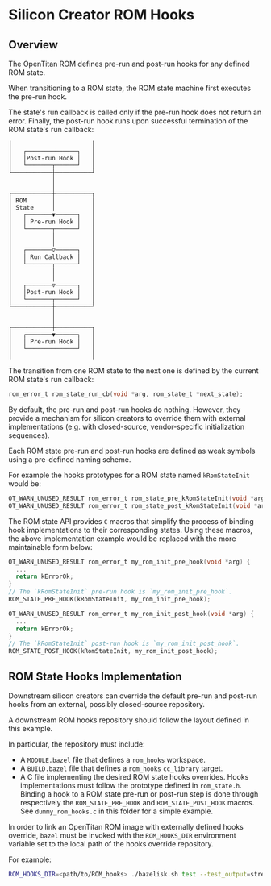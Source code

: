 # Silicon Creator ROM Hooks

## Overview

The OpenTitan ROM defines pre-run and post-run hooks for any defined ROM state.

When transitioning to a ROM state, the ROM state machine first executes the pre-run hook.

The state's run callback is called only if the pre-run hook does not return an error.
Finally, the post-run hook runs upon successful termination of the ROM state's run callback:

```
│                      │
│   ┌──────────────┐   │
│   │Post-run Hook │   │
│   └───────┬──────┘   │
└───────────┼──────────┘
            │
            │
┌───────────┼──────────┐
│ ROM       │          │
│ State     │          │
│   ┌───────▼──────┐   │
│   │ Pre-run Hook │   │
│   └───────┬──────┘   │
│           │          │
│           │          │
│   ┌───────▽──────┐   │
│   │ Run Callback │   │
│   └───────┬──────┘   │
│           │          │
│           │          │
│   ┌───────▽──────┐   │
│   │Post-run Hook │   │
│   └───────┬──────┘   │
└───────────┼──────────┘
            │
            │
┌───────────┼──────────┐
│   ┌───────▼──────┐   │
│   │ Pre-run Hook │   │
│   └──────────────┘   │
│                      │

```

The transition from one ROM state to the next one is defined by the current ROM state's run callback:

``` c
rom_error_t rom_state_run_cb(void *arg, rom_state_t *next_state);
```

By default, the pre-run and post-run hooks do nothing. However, they provide a mechanism for silicon creators to override them with external implementations (e.g. with closed-source, vendor-specific initialization sequences).

Each ROM state pre-run and post-run hooks are defined as weak symbols using a pre-defined naming scheme.

For example the hooks prototypes for a ROM state named `kRomStateInit` would be:

``` c
OT_WARN_UNUSED_RESULT rom_error_t rom_state_pre_kRomStateInit(void *arg);
OT_WARN_UNUSED_RESULT rom_error_t rom_state_post_kRomStateInit(void *arg);
```

The ROM state API provides `C` macros that simplify the process of binding hook implementations to their corresponding states. Using these macros, the above implementation example would be replaced with the more maintainable form below:

``` c
OT_WARN_UNUSED_RESULT rom_error_t my_rom_init_pre_hook(void *arg) {
  ...
  return kErrorOk;
}
// The `kRomStateInit` pre-run hook is `my_rom_init_pre_hook`.
ROM_STATE_PRE_HOOK(kRomStateInit, my_rom_init_pre_hook);

OT_WARN_UNUSED_RESULT rom_error_t my_rom_init_post_hook(void *arg) {
  ...
  return kErrorOk;
}
// The `kRomStateInit` post-run hook is `my_rom_init_post_hook`.
ROM_STATE_POST_HOOK(kRomStateInit, my_rom_init_post_hook);
```

## ROM State Hooks Implementation

Downstream silicon creators can override the default pre-run and post-run hooks from an external, possibly closed-source repository.

A downstream ROM hooks repository should follow the layout defined in this example.

In particular, the repository must include:

- A `MODULE.bazel` file that defines a `rom_hooks` workspace.
- A `BUILD.bazel` file that defines a `rom_hooks` `cc_library` target.
- A C file implementing the desired ROM state hooks overrides.
  Hooks implementations must follow the prototype defined in `rom_state.h`.
  Binding a hook to a ROM state pre-run or post-run step is done through respectively the `ROM_STATE_PRE_HOOK` and `ROM_STATE_POST_HOOK` macros.
  See `dummy_rom_hooks.c` in this folder for a simple example.

In order to link an OpenTitan ROM image with externally defined hooks override, `bazel` must be invoked with the `ROM_HOOKS_DIR` environment variable set to the local path of the hooks override repository.

For example:

``` bash
ROM_HOOKS_DIR=<path/to/ROM_hooks> ./bazelisk.sh test --test_output=streamed --cache_test_results=no //sw/device/silicon_creator/rom/e2e:rom_e2e_smoke_sim_verilator
```
